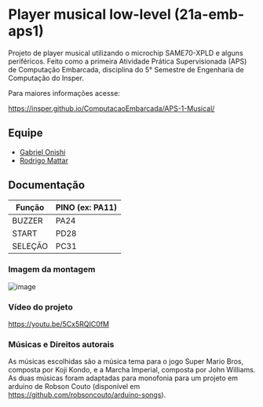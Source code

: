 # Player musical low-level (21a-emb-aps1)

Projeto de player musical utilizando o microchip SAME70-XPLD e alguns periféricos. Feito como a primeira Atividade Prática Supervisionada (APS) de Computação Embarcada, disciplina do 5° Semestre de Engenharia de Computação do Insper.

Para maiores informações acesse:

https://insper.github.io/ComputacaoEmbarcada/APS-1-Musical/

## Equipe

 - [Gabriel Onishi](https://github.com/gabrielonishi)
 - [Rodrigo Mattar](https://github.com/digomattar21)

## Documentação

| Função  | PINO (ex: PA11) |
|---------|-----------------|
| BUZZER  |      PA24       |
| START   |      PD28       |
| SELEÇÃO |      PC31       |

### Imagem da montagem

![image](https://user-images.githubusercontent.com/82293336/189555304-3183ac1c-4e9b-4e53-9157-9b6d9b63b45f.png)

### Vídeo do projeto

https://youtu.be/5Cx5RQIC0fM

### Músicas e Direitos autorais

As músicas escolhidas são a música tema para o jogo Super Mario Bros, composta por Koji Kondo, e a Marcha Imperial, composta por John Williams. As duas músicas foram adaptadas para monofonia para um projeto em arduino de Robson Couto (disponível em https://github.com/robsoncouto/arduino-songs).
